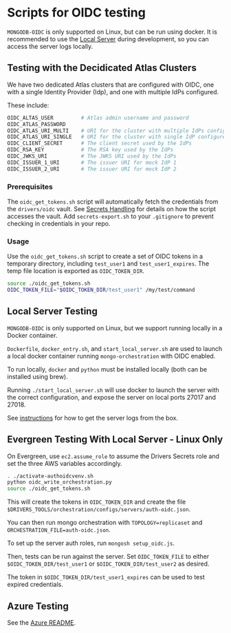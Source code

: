 # Scripts for OIDC testing

`MONGODB-OIDC` is only supported on Linux, but can be run using docker.  It is recommended to use the
[Local Server](#local-server-testing) during development, so you can access the server logs locally.

## Testing with the Decidicated Atlas Clusters

We have two dedicated Atlas clusters that are configured with OIDC, one with a single Identity Provider (Idp),
and one with multiple IdPs configured.


These include:

```bash
OIDC_ALTAS_USER         # Atlas admin username and password
OIDC_ATLAS_PASSWORD
OIDC_ATLAS_URI_MULTI    # URI for the cluster with multiple IdPs configured
OIDC_ATLAS_URI_SINGLE   # URI for the cluster with single IdP configured
OIDC_CLIENT_SECRET      # The client secret used by the IdPs
OIDC_RSA_KEY            # The RSA key used by the IdPs
OIDC_JWKS_URI           # The JWKS URI used by the IdPs
OIDC_ISSUER_1_URI       # The issuer URI for mock IdP 1
OIDC_ISSUER_2_URI       # The issuer URI for mock IdP 2
```

### Prerequisites

The `oidc_get_tokens.sh` script will automatically fetch the credentials from the `drivers/oidc` vault.
See [Secrets Handling](../secrets_handling/README.md) for details on how the script accesses the vault.
Add `secrets-export.sh` to your `.gitignore` to prevent checking in credentials in your repo.

### Usage

Use the `oidc_get_tokens.sh` script to create a set of OIDC tokens in a temporary directory, including
`test_user1` and `test_user1_expires`.  The temp file location is exported as `OIDC_TOKEN_DIR`.

```bash
source ./oidc_get_tokens.sh
OIDC_TOKEN_FILE="$OIDC_TOKEN_DIR/test_user1" /my/test/command
```

## Local Server Testing

`MONGODB-OIDC` is only supported on Linux, but we support running locally in
a Docker container.

`Dockerfile`, `docker_entry.sh`, and `start_local_server.sh` are used to launch a
local docker container running `mongo-orchestration` with OIDC enabled.

To run locally, `docker` and `python` must be installed locally (both can be
installed using brew).

Running `./start_local_server.sh` will use docker to launch the server
with the correct configuration, and expose the server on local ports 27017
and 27018.

See [instructions](../docker/README.md#get-logs) for how to get the server logs from the box.

## Evergreen Testing With Local Server - Linux Only

On Evergreen, use `ec2.assume_role` to assume the Drivers Secrets role
and set the three AWS variables accordingly.

```bash
. ./activate-authoidcvenv.sh
python oidc_write_orchestration.py
source ./oidc_get_tokens.sh
```

This will create the tokens in `OIDC_TOKEN_DIR` and
create the file `$DRIVERS_TOOLS/orchestration/configs/servers/auth-oidc.json`.

You can then run mongo orchestration with `TOPOLOGY=replicaset` and `ORCHESTRATION_FILE=auth-oidc.json`.

To set up the server auth roles, run `mongosh setup_oidc.js`.

Then, tests can be run against the server.  Set `OIDC_TOKEN_FILE` to either `$OIDC_TOKEN_DIR/test_user1` or `$OIDC_TOKEN_DIR/test_user2` as desired.

The token in `$OIDC_TOKEN_DIR/test_user1_expires` can be used to test expired credentials.

## Azure Testing

See the [Azure README](./azure/README.md).

